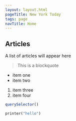 ```yaml
---
layout: layout.html
pageTitle: New York Today
tags: page
navTitle: Home
---
```


## Articles

A list of articles will appear here

> This is a blockquote

- item one
- item two

1. item three
1. item four

```js
querySelector()
```

```py
printer("hello")
```
